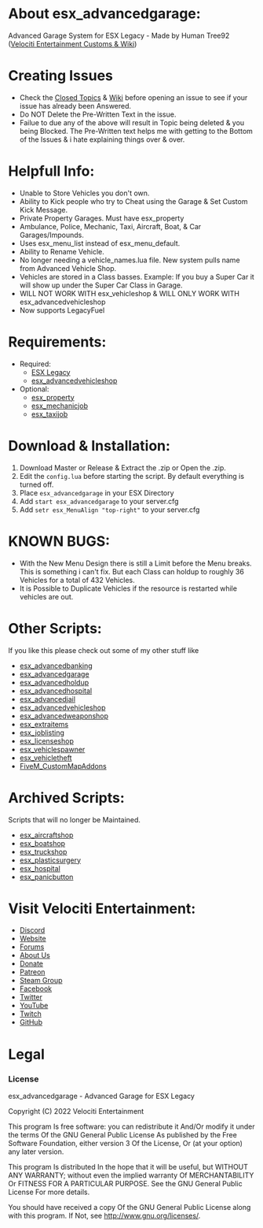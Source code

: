 # About esx_advancedgarage:
Advanced Garage System for ESX Legacy - Made by Human Tree92 ([Velociti Entertainment Customs & Wiki]( http://www.velocitientertainment.com/customs/ ))

# Creating Issues
* Check the [Closed Topics]( https://github.com/HumanTree92/esx_advancedgarage/issues?q=is%3Aissue+is%3Aclosed ) & [Wiki]( http://www.velocitientertainment.com/customs/ ) before opening an issue to see if your issue has already been Answered.
* Do NOT Delete the Pre-Written Text in the issue.
* Failue to due any of the above will result in Topic being deleted & you being Blocked. The Pre-Written text helps me with getting to the Bottom of the Issues & i hate explaining things over & over.

# Helpfull Info:
* Unable to Store Vehicles you don't own.
* Ability to Kick people who try to Cheat using the Garage & Set Custom Kick Message.
* Private Property Garages. Must have esx_property
* Ambulance, Police, Mechanic, Taxi, Aircraft, Boat, & Car Garages/Impounds.
* Uses esx_menu_list instead of esx_menu_default.
* Ability to Rename Vehicle.
* No longer needing a vehicle_names.lua file. New system pulls name from Advanced Vehicle Shop.
* Vehicles are stored in a Class basses. Example: If you buy a Super Car it will show up under the Super Car Class in Garage.
* WILL NOT WORK WITH esx_vehicleshop & WILL ONLY WORK WITH esx_advancedvehicleshop
* Now supports LegacyFuel

# Requirements:
* Required:
  * [ESX Legacy]( https://github.com/esx-framework/esx-legacy )
  * [esx_advancedvehicleshop]( https://github.com/HumanTree92/esx_advancedvehicleshop )
* Optional:
  * [esx_property]( https://github.com/esx-framework/esx-legacy/tree/main/%5Besx_addons%5D/esx_property )
  * [esx_mechanicjob]( https://github.com/esx-framework/esx-legacy/tree/main/%5Besx_addons%5D/esx_mechanicjob )
  * [esx_taxijob]( https://github.com/esx-framework/esx-legacy/tree/main/%5Besx_addons%5D/esx_taxijob )

# Download & Installation:
1) Download Master or Release & Extract the .zip or Open the .zip.
2) Edit the `config.lua` before starting the script. By default everything is turned off.
3) Place `esx_advancedgarage` in your ESX Directory
4) Add `start esx_advancedgarage` to your server.cfg
5) Add `setr esx_MenuAlign "top-right"` to your server.cfg

# KNOWN BUGS:
* With the New Menu Design there is still a Limit before the Menu breaks. This is something i can't fix. But each Class can holdup to roughly 36 Vehicles for a total of 432 Vehicles.
* It is Possible to Duplicate Vehicles if the resource is restarted while vehicles are out.

# Other Scripts:
If you like this please check out some of my other stuff like
* [esx_advancedbanking]( https://github.com/HumanTree92/esx_advancedbanking )
* [esx_advancedgarage]( https://github.com/HumanTree92/esx_advancedgarage )
* [esx_advancedholdup]( https://github.com/HumanTree92/esx_advancedholdup )
* [esx_advancedhospital]( https://github.com/HumanTree92/esx_advancedhospital )
* [esx_advancedjail]( https://github.com/HumanTree92/esx_advancedjail )
* [esx_advancedvehicleshop]( https://github.com/HumanTree92/esx_advancedvehicleshop )
* [esx_advancedweaponshop]( https://github.com/HumanTree92/esx_advancedweaponshop )
* [esx_extraitems]( https://github.com/HumanTree92/esx_extraitems )
* [esx_joblisting]( https://github.com/HumanTree92/esx_joblisting )
* [esx_licenseshop]( https://github.com/HumanTree92/esx_licenseshop )
* [esx_vehiclespawner]( https://github.com/HumanTree92/esx_vehiclespawner )
* [esx_vehicletheft]( https://github.com/HumanTree92/esx_vehicletheft )
* [FiveM_CustomMapAddons]( https://github.com/HumanTree92/FiveM_CustomMapAddons )

# Archived Scripts:
Scripts that will no longer be Maintained.
* [esx_aircraftshop]( https://github.com/HumanTree92/esx_aircraftshop )
* [esx_boatshop]( https://github.com/HumanTree92/esx_boatshop )
* [esx_truckshop]( https://github.com/HumanTree92/esx_truckshop )
* [esx_plasticsurgery]( https://github.com/HumanTree92/esx_plasticsurgery )
* [esx_hospital]( https://github.com/HumanTree92/esx_hospital )
* [esx_panicbutton]( https://github.com/HumanTree92/esx_panicbutton )

# Visit Velociti Entertainment:
* [Discord]( https://discord.velocitientertainment.com )
* [Website]( https://velocitientertainment.com )
* [Forums]( https://velocitientertainment.com/forum )
* [About Us]( https://velocitientertainment.com/pc-gaming )
* [Donate]( https://velocitientertainment.com/donations )
* [Patreon]( https://www.patreon.com/VelocitiEntertainment?fan_landing=true )
* [Steam Group]( https://steamcommunity.com/groups/velocitientertainment )
* [Facebook]( https://facebook.com/VelocitiEntertainment )
* [Twitter]( https://twitter.com/VelocitiEnt )
* [YouTube]( https://youtube.com/user/HumanTree92 )
* [Twitch]( https://twitch.tv/humantree92 )
* [GitHub]( https://github.com/HumanTree92 )

# Legal
### License
esx_advancedgarage - Advanced Garage for ESX Legacy

Copyright (C) 2022 Velociti Entertainment

This program Is free software: you can redistribute it And/Or modify it under the terms Of the GNU General Public License As published by the Free Software Foundation, either version 3 Of the License, Or (at your option) any later version.

This program Is distributed In the hope that it will be useful, but WITHOUT ANY WARRANTY; without even the implied warranty Of MERCHANTABILITY Or FITNESS FOR A PARTICULAR PURPOSE. See the GNU General Public License For more details.

You should have received a copy Of the GNU General Public License along with this program. If Not, see http://www.gnu.org/licenses/.

